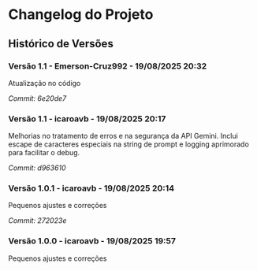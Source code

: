 # Changelog do Projeto

## Histórico de Versões


### Versão 1.1 - Emerson-Cruz992 - 19/08/2025 20:32

Atualização no código

_Commit: 6e20de7_



### Versão 1.1 - icaroavb - 19/08/2025 20:17

Melhorias no tratamento de erros e na segurança da API Gemini.  Inclui escape de caracteres especiais na string de prompt e logging aprimorado para facilitar o debug.

_Commit: d963610_



### Versão 1.0.1 - icaroavb - 19/08/2025 20:14

Pequenos ajustes e correções

_Commit: 272023e_



### Versão 1.0.0 - icaroavb - 19/08/2025 19:57

Pequenos ajustes e correções


